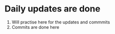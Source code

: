 # Daily updates are done

1. Will practise here for the updates and commmits
2. Commits are done here
